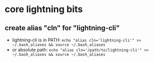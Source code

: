# core lightning bits

## create alias "cln" for "lightning-cli" 
* lightning-cli is in PATH:
`echo "alias cln='lightning-cli'" >> ~/.bash_aliases && source ~/.bash_aliases`
* or absolute path:
`echo "alias cln='/path/to/lightning-cli'" >> ~/.bash_aliases && source ~/.bash_aliases`

